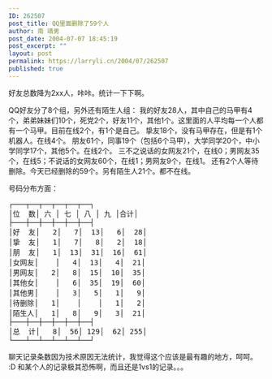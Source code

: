 ```yaml
---
ID: 262507
post_title: QQ里面删除了59个人
author: 南 靖男
post_date: 2004-07-07 18:45:19
post_excerpt: ""
layout: post
permalink: https://larryli.cn/2004/07/262507
published: true
---
```

好友总数降为2xx人，咔咔。统计一下下啊。

QQ好友分了8个组，另外还有陌生人组：
我的好友28人，其中自己的马甲有4个，弟弟妹妹们10个，死党2个，好友11个，其他1个。这里面的人平均每一个人都有一个马甲。目前在线2个，有1个是自己。
挚友18个，没有马甲存在，但是有1个机器人。在线4个。
朋友61个，同事19个（包括6个马甲），大学同学20个，中小学同学17个，其他5个。在线2个。
三不之说话的女网友21个，在线0；男网友35个，在线5；不说话的女网友60个，在线1；男网友9个，在线1。
还有2个人等待删除。今天已经删除的59个。另有陌生人21个。都不在线。

号码分布方面：
<pre>┌───┬──┬──┬──┬──┬──┐
│位  数│ 六 │ 七 │ 八 │ 九 │合计│
├───┼──┼──┼──┼──┼──┤
│好  友│   2│   7│  13│   6│  28│
│挚  友│   1│   7│   8│   2│  18│
│朋  友│   1│  13│  31│  16│  61│
│女网友│    │   4│  13│   4│  21│
│男网友│   2│   8│  15│  10│  35│
│其他女│    │   6│  35│  19│  60│
│其他男│    │   3│   5│   1│   9│
│待删除│   1│    │    │   1│   2│
│陌生人│   1│   8│   9│   3│  21│
├───┼──┼──┼──┼──┼──┤
│总  计│   8│  56│ 129│  62│ 255│
└───┴──┴──┴──┴──┴──┘</pre>

聊天记录条数因为技术原因无法统计，我觉得这个应该是最有趣的地方，呵呵。
:D 和某个人的记录极其恐怖啊，而且还是1vs1的记录。。。